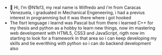 - 👋 Hi, I’m @N1kf3, my real name is Wilfredo and i'm from Caracas Venezuela, i graduated in Mechanical Engeneering, i had a previus interest in programming but it was there where i got hooked
- The fisrt lenguage i learnd was Pascal but from there i learned C++ for my thesis and python as a hobby to learn new things, now im mastering web development with HTML5, CSS3 and JavaScript, rigth now im starting to look for a framework in that area so i can keep developing my skills and tie everithing with python so i can do backend development also

<!---
N1kf3/N1kf3 is a ✨ special ✨ repository because its `README.md` (this file) appears on your GitHub profile.
You can click the Preview link to take a look at your changes.
--->
